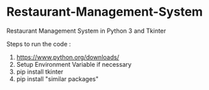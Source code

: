 # Restaurant-Management-System
Restaurant Management System in Python 3 and Tkinter 


Steps to run the code : 

1. https://www.python.org/downloads/ 
2. Setup Environment Variable if necessary 
3. pip install tkinter 
4. pip install "similar packages"


